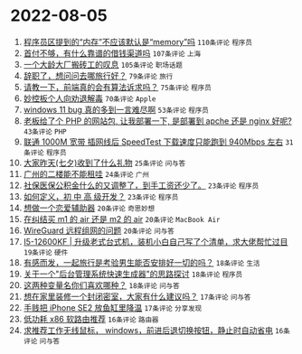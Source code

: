 # 2022-08-05

1. [程序员区提到的“内存”不应该默认是“memory”吗](https://www.v2ex.com/t/870855) `110条评论` `程序员`
1. [首付不够，有什么靠谱的借钱渠道吗](https://www.v2ex.com/t/870798) `107条评论` `上海`
1. [一个大龄大厂搬砖工的叹息](https://www.v2ex.com/t/870825) `105条评论` `职场话题`
1. [辞职了，想问问去哪旅行好？](https://www.v2ex.com/t/870834) `79条评论` `旅行`
1. [请教一下，前端真的会有算法诉求吗？](https://www.v2ex.com/t/870826) `75条评论` `程序员`
1. [妙控板个人向劝退解毒](https://www.v2ex.com/t/870807) `70条评论` `Apple`
1. [windows 11 bug 真的多到一言难尽啊](https://www.v2ex.com/t/870816) `53条评论` `程序员`
1. [老板给了个 PHP 的网站包, 让我部署一下, 是部署到 apche 还是 nginx 好呢?](https://www.v2ex.com/t/870894) `43条评论` `PHP`
1. [联通 1000M 宽带 插网线后 SpeedTest 下载速度只能跑到 940Mbps 左右](https://www.v2ex.com/t/870915) `31条评论` `程序员`
1. [大家昨天(七夕)收到了什么礼物](https://www.v2ex.com/t/870895) `25条评论` `问与答`
1. [广州的二楼能不能租哇](https://www.v2ex.com/t/870794) `24条评论` `广州`
1. [社保医保公积金什么的又调整了，到手工资还少了。](https://www.v2ex.com/t/870878) `23条评论` `程序员`
1. [如何定义，初 中 高 级开发？](https://www.v2ex.com/t/870818) `23条评论` `程序员`
1. [想做一个恋爱辅助器](https://www.v2ex.com/t/870999) `20条评论` `奇思妙想`
1. [在纠结买 m1 的 air 还是 m2 的 air](https://www.v2ex.com/t/870963) `20条评论` `MacBook Air`
1. [WireGuard 远程组网的问题](https://www.v2ex.com/t/870792) `20条评论` `问与答`
1. [I5-12600KF | 升级老式台式机，装机小白自己写了个清单，求大佬帮忙过目](https://www.v2ex.com/t/870873) `19条评论` `硬件`
1. [有感而发，一起旅行是考验男生能否安排好一切的吗？](https://www.v2ex.com/t/870943) `18条评论` `生活`
1. [关于一个"后台管理系统快速生成器"的思路探讨](https://www.v2ex.com/t/870930) `18条评论` `程序员`
1. [这两种变量名你们喜欢哪种？](https://www.v2ex.com/t/870886) `18条评论` `问与答`
1. [想在家里装修一个封闭密室，大家有什么建议吗？](https://www.v2ex.com/t/870995) `17条评论` `问与答`
1. [手贱把 iPhone SE2 放鱼缸里降温](https://www.v2ex.com/t/870931) `17条评论` `分享发现`
1. [低功耗 x86 软路由推荐](https://www.v2ex.com/t/870969) `16条评论` `路由器`
1. [求推荐工作无线鼠标， windows，前进后退切换按钮，静止时自动省电](https://www.v2ex.com/t/870877) `16条评论` `问与答`
